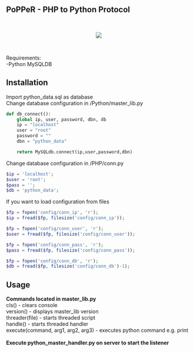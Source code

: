 ## PoPPeR - PHP to Python Protocol
<br><p align="center"><img src="https://www.dropbox.com/s/t8qqhsiwlbiee13/popper.PNG?dl=1"></p>
<br>


Requirements:<br>
-Python MySQLDB

## Installation
Import python_data.sql as database<br>
Change database configuration in /Python/master_lib.py
```python
def db_connect():
	global ip, user, password, dbn, db
	ip = "localhost"
	user = "root"
	password = ""
	dbn = "python_data"

	return MySQLdb.connect(ip,user,password,dbn)
```
Change database configuration in /PHP/conn.py
```php
$ip = 'localhost';
$user = 'root';
$pass = '';
$db = 'python_data';
```
If you want to load configuration from files
```php
$fp = fopen('config/conn_ip', 'r');
$ip = fread($fp, filesize('config/conn_ip'));

$fp = fopen('config/conn_user', 'r');
$user = fread($fp, filesize('config/conn_user'));

$fp = fopen('config/conn_pass', 'r');
$pass = fread($fp, filesize('config/conn_pass'));

$fp = fopen('config/conn_db', 'r');
$db = fread($fp, filesize('config/conn_db')-1);
```

## Usage
<strong>Commands located in master_lib.py</strong><br>
cls() - clears console<br>
version() - displays master_lib version<br>
threader(file) - starts threaded script<br>
handle() - starts threaded handler<br>
execute(command, arg1, arg2, arg3) - executes python command e.g. print<br>
<br>
<strong>Execute python_master_handler.py on server to start the listener</strong><br>
